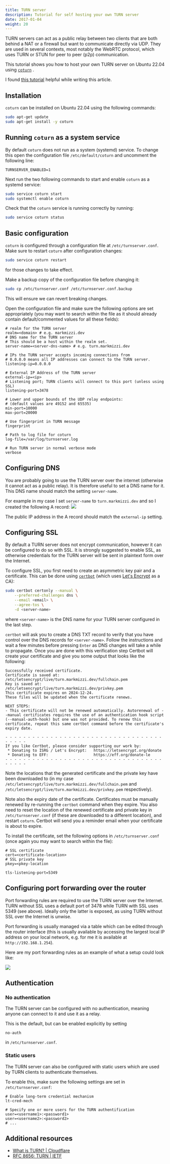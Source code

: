 ```yaml
---
title: TURN server
description: Tutorial for self hosting your own TURN server
date: 2017-01-04
weight: 20
---
```


TURN servers can act as a public relay between two clients that are both behind a NAT or a firewall but want to communicate directly via UDP. They are used in several contexts, most notably the WebRTC protocol, which uses TURN or STUN for peer to peer (p2p) communication. 

This tutorial shows you how to host your own TURN server on Ubuntu 22.04 using [`coturn`](https://github.com/coturn/coturn) .

I found [this tutorial](https://gabrieltanner.org/blog/turn-server/) helpful while writing this article.

## Installation

`coturn` can be installed on Ubuntu 22.04 using the following commands:
``` bash
sudo apt-get update
sudo apt-get install -y coturn
```

## Running `coturn` as a system service

By default `coturn` does not run as a system (systemd) service. To change this open the configuration file `/etc/default/coturn` and uncomment the following line:
``` text
TURNSERVER_ENABLED=1
```

Next run the two following commands to start and enable `coturn` as a systemd service:
``` bash
sudo service coturn start
sudo systemctl enable coturn
```

Check that the `coturn` service is running correctly by running:
``` bash
sudo service coturn status
```

## Basic configuration

`coturn` is configured through a configuration file at `/etc/turnserver.conf`. Make sure to restart `coturn` after configuration changes:
``` bash
sudo service coturn restart
```
for those changes to take effect.

Make a backup copy of the configuration file before changing it:
``` bash
sudo cp /etc/turnserver.conf /etc/turnserver.conf.backup
```

This will ensure we can revert breaking changes.

Open the configuration file and make sure the following options are set appropriately (you may want to search within the file as it should already contain default/commented values for all these fields):
``` text
# realm for the TURN server
realm=<domain> # e.g. markmizzi.dev
# DNS name for the TURN server
# This should be a host within the realm set.
server-name=<server-dns-name> # e.g. turn.markmizzi.dev

# IPs the TURN server accepts incoming connections from
# 0.0.0.0 means all IP addresses can connect to the TURN server.
listening-ip=0.0.0.0

# External IP Address of the TURN server
external-ip=<ip>
# Listening port; TURN clients will connect to this port (unless using SSL)
listening-port=3478

# Lower and upper bounds of the UDP relay endpoints:
# (default values are 49152 and 65535)
min-port=10000
max-port=20000

# Use fingerprint in TURN message
fingerprint

# Path to log file for coturn
log-file=/var/log/turnserver.log

# Run TURN server in normal verbose mode
verbose
```

## Configuring DNS

You are probably going to use the TURN server over the internet (otherwise it cannot act as a public relay). It is therefore useful to set a DNS name for it. This DNS name should match the setting `server-name`.

For example in my case I set `server-name` to `turn.markmizzi.dev` and so I created the following A record:
![](docs/tutorials/turn-dns-config.png)

The public IP address in the A record should match the `external-ip` setting.

## Configuring SSL

By default a TURN server does not encrypt communication, however it can be configured to do so with SSL. It is strongly suggested to enable SSL, as otherwise credentials for the TURN server will be sent in plaintext form over the Internet.

To configure SSL, you first need to create an asymmetric key pair and a certificate. This can be done using [`certbot`](https://certbot.eff.org) (which uses [Let's Encrypt](https://letsencrypt.org) as a CA):
``` bash
sudo certbot certonly --manual \
    --preferred-challenges dns \
    --email <email> \
    --agree-tos \
    -d <server-name>
```
where `<server-name>` is the DNS name for your TURN server configured in the last step.

`certbot` will ask you to create a DNS TXT record to verify that you have control over the DNS records for `<server-name>`. Follow the instructions and wait a few minutes before pressing `Enter` as DNS changes will take a while to propagate. Once you are done with this verification step Certbot will create your certificate and give you some output that looks like the following:
``` text
Successfully received certificate.
Certificate is saved at: /etc/letsencrypt/live/turn.markmizzi.dev/fullchain.pem
Key is saved at:         /etc/letsencrypt/live/turn.markmizzi.dev/privkey.pem
This certificate expires on 2024-12-24.
These files will be updated when the certificate renews.

NEXT STEPS:
- This certificate will not be renewed automatically. Autorenewal of --manual certificates requires the use of an authentication hook script (--manual-auth-hook) but one was not provided. To renew this certificate, repeat this same certbot command before the certificate's expiry date.

- - - - - - - - - - - - - - - - - - - - - - - - - - - - - - - - - - - - - - - -
If you like Certbot, please consider supporting our work by:
 * Donating to ISRG / Let's Encrypt:   https://letsencrypt.org/donate
 * Donating to EFF:                    https://eff.org/donate-le
- - - - - - - - - - - - - - - - - - - - - - - - - - - - - - - - - - - - - - - -
```

Note the locations that the generated certificate and the private key have been downloaded to (in my case `/etc/letsencrypt/live/turn.markmizzi.dev/fullchain.pem` and `/etc/letsencrypt/live/turn.markmizzi.dev/privkey.pem` respectively). 

Note also the expiry date of the certificate. Certificates must be manually renewed by re-running the `certbot` command when they expire. You also need to reset the location of the renewed certificate and private key in `/etc/turnserver.conf` (if these are downloaded to a different location), and restart `coturn`. Certbot will send you a reminder email when your certificate is about to expire.

To install the certificate, set the following options in `/etc/turnserver.conf` (once again you may want to search within the file):
``` text
# SSL certificate
cert=<certificate-location>
# SSL private key
pkey=<pkey-location

tls-listening-port=5349
```

## Configuring port forwarding over the router

Port forwarding rules are required to use the TURN server over the Internet. TURN without SSL uses a default port of 3478 while TURN with SSL uses 5349 (see above). Ideally only the latter is exposed, as using TURN without SSL over the Internet is unwise.

Port forwarding is usually managed via a table which can be edited through the router interface (this is usually available by accessing the largest local IP address on your local network, e.g. for me it is available at `http://192.168.1.254`). 

Here are my port forwarding rules as an example of what a setup could look like:

![](/docs/tutorials/turn-port-forwarding-rules.png)

## Authentication

### No authentication

The TURN server can be configured with no authentication, meaning anyone can connect to it and use it as a relay.

This is the default, but can be enabled explicitly by setting
``` text
no-auth
```
in `/etc/turnserver.conf`.

### Static users

The TURN server can also be configured with static users which are used by TURN clients to authenticate themselves.

To enable this, make sure the following settings are set in `/etc/turnserver.conf`:
``` text
# Enable long-term credential mechanism
lt-cred-mech

# Specify one or more users for the TURN authentification
user=<username1>:<password1>
user=<username2>:<password2>
# ...
```

## Additional resources

- [What is TURN? | Cloudflare](https://developers.cloudflare.com/calls/turn/what-is-turn/)
- [RFC 8656: TURN | IETF](https://datatracker.ietf.org/doc/html/rfc8656)